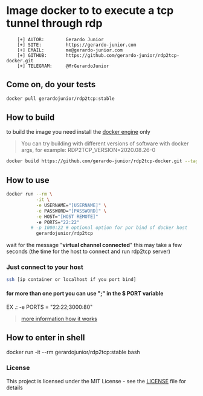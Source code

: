 # Image docker to to execute a tcp tunnel through rdp  

```
    [+] AUTOR:        Gerardo Junior
    [+] SITE:         https://gerardo-junior.com
    [+] EMAIL:        me@gerardo-junior.com
    [+] GITHUB:       https://github.com/gerardo-junior/rdp2tcp-docker.git
    [+] TELEGRAM:     @MrGerardoJunior
```

## Come on, do your tests

```bash
docker pull gerardojunior/rdp2tcp:stable
```
## How to build

to build the image you need install the [docker engine](https://www.docker.com/) only

> You can try building with different versions of software with docker args, for example: RDP2TCP_VERSION=2020.08.26-0

```bash
docker build https://github.com/gerardo-junior/rdp2tcp-docker.git --tag gerardojunior/rdp2tcp
```

## How to use 


```bash
docker run --rm \
           -it \
           -e USERNAME="[USERNAME]" \
           -e PASSWORD="[PASSWORD]" \
           -e HOST="[HOST REMOTE]"
           -e PORTS="22:22"
         # -p 1000:22 # optional option for por bind of docker host
           gerardojunior/rdp2tcp
```

wait for the message "**virtual channel connected**" this may take a few seconds (the time for the host to connect and run rdp2tcp server)

### Just connect to your host
```bash
ssh [ip container or localhost if you port bind]
```

#### for more than one port you can use ";" in the $ PORT variable

EX .: -e PORTS = "22:22;3000:80"

> [more information how it works](https://github.com/gerardo-junior/rdp2tcp)


## How to enter in shell

docker run -it --rm gerardojunior/rdp2tcp:stable bash


### License  
This project is licensed under the MIT License - see the [LICENSE](https://github.com/gerardo-junior/rdp2tcp-docker/blob/master/LICENSE) file for details
